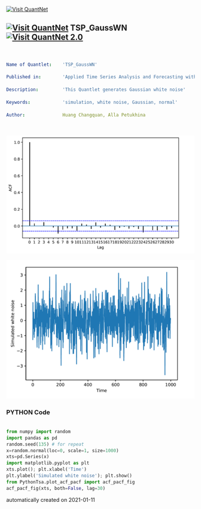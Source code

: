 [<img src="https://github.com/QuantLet/Styleguide-and-FAQ/blob/master/pictures/banner.png" width="888" alt="Visit QuantNet">](http://quantlet.de/)

## [<img src="https://github.com/QuantLet/Styleguide-and-FAQ/blob/master/pictures/qloqo.png" alt="Visit QuantNet">](http://quantlet.de/) **TSP_GaussWN** [<img src="https://github.com/QuantLet/Styleguide-and-FAQ/blob/master/pictures/QN2.png" width="60" alt="Visit QuantNet 2.0">](http://quantlet.de/)

```yaml


Name of Quantlet:    'TSP_GaussWN'

Published in:        'Applied Time Series Analysis and Forecasting with Python'

Description:         'This Quantlet generates Gaussian white noise'

Keywords:            'simulation, white noise, Gaussian, normal'

Author:              Huang Changquan, Alla Petukhina




```

![Picture1](TSP_GaussWN_fig1-10.png)

![Picture2](TSP_GaussWN_fig1-9.png)

### PYTHON Code
```python

from numpy import random
import pandas as pd
random.seed(135) # for repeat
x=random.normal(loc=0, scale=1, size=1000)
xts=pd.Series(x)
import matplotlib.pyplot as plt
xts.plot(); plt.xlabel('Time')
plt.ylabel('Simulated white noise'); plt.show()
from PythonTsa.plot_acf_pacf import acf_pacf_fig
acf_pacf_fig(xts, both=False, lag=30)
```

automatically created on 2021-01-11